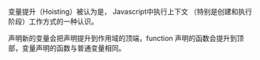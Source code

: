 变量提升（Hoisting）被认为是， Javascript中执行上下文 （特别是创建和执行阶段）工作方式的一种认识。

声明新的变量会把声明提升到作用域的顶端，function 声明的函数会提升到顶部，变量声明的函数与普通变量相同。